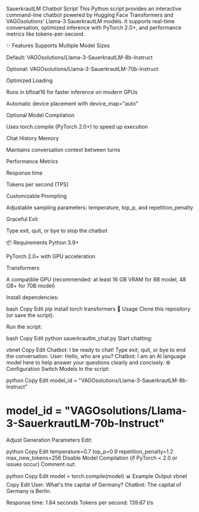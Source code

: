 SauerkrautLM Chatbot Script
This Python script provides an interactive command-line chatbot powered by Hugging Face Transformers and VAGOsolutions’ Llama-3 SauerkrautLM models.
It supports real-time conversation, optimized inference with PyTorch 2.0+, and performance metrics like tokens-per-second.

✨ Features
Supports Multiple Model Sizes

Default: VAGOsolutions/Llama-3-SauerkrautLM-8b-Instruct

Optional: VAGOsolutions/Llama-3-SauerkrautLM-70b-Instruct

Optimized Loading

Runs in bfloat16 for faster inference on modern GPUs

Automatic device placement with device_map="auto"

Optional Model Compilation

Uses torch.compile (PyTorch 2.0+) to speed up execution

Chat History Memory

Maintains conversation context between turns

Performance Metrics

Response time

Tokens per second (TPS)

Customizable Prompting

Adjustable sampling parameters: temperature, top_p, and repetition_penalty

Graceful Exit

Type exit, quit, or bye to stop the chatbot

📦 Requirements
Python 3.9+

PyTorch 2.0+ with GPU acceleration

Transformers

A compatible GPU (recommended: at least 16 GB VRAM for 8B model, 48 GB+ for 70B model)

Install dependencies:

bash
Copy
Edit
pip install torch transformers
🚀 Usage
Clone this repository (or save the script).

Run the script:

bash
Copy
Edit
python sauerkrautlm_chat.py
Start chatting:

vbnet
Copy
Edit
Chatbot: I be ready to chat! Type exit, quit, or bye to end the conversation.
User: Hello, who are you?
Chatbot: I am an AI language model here to help answer your questions clearly and concisely.
⚙️ Configuration
Switch Models
In the script:

python
Copy
Edit
model_id = "VAGOsolutions/Llama-3-SauerkrautLM-8b-Instruct"
# model_id = "VAGOsolutions/Llama-3-SauerkrautLM-70b-Instruct"
Adjust Generation Parameters
Edit:

python
Copy
Edit
temperature=0.7
top_p=0.9
repetition_penalty=1.2
max_new_tokens=256
Disable Model Compilation (if PyTorch < 2.0 or issues occur)
Comment out:

python
Copy
Edit
model = torch.compile(model)
📊 Example Output
vbnet
Copy
Edit
User: What's the capital of Germany?
Chatbot: The capital of Germany is Berlin.

Response time: 1.84 seconds
Tokens per second: 139.67 t/s
